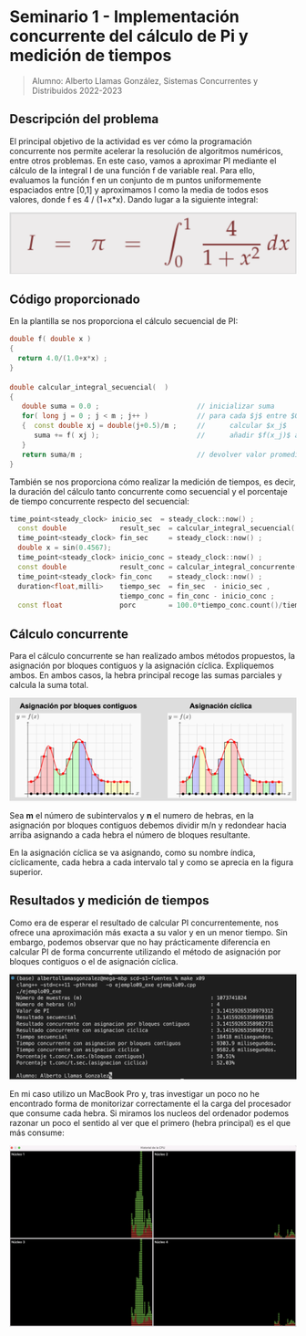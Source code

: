# Seminario 1 - Implementación concurrente del cálculo de Pi y medición de tiempos

> Alumno: Alberto Llamas González, Sistemas Concurrentes y Distribuidos 2022-2023

## Descripción del problema
El principal objetivo de la actividad es ver cómo la programación concurrente nos permite acelerar la resolución de algoritmos numéricos, entre otros problemas. En este caso, vamos a aproximar PI mediante el cálculo de la integral I de una función f de variable real. Para ello, evaluamos la función f en un conjunto de m puntos uniformemente espaciados entre [0,1] y aproximamos I como la media de todos esos valores, donde f es 4 / (1+x*x). Dando lugar a la siguiente integral:
 
![](integral.png)

## Código proporcionado
En la plantilla se nos proporciona el cálculo secuencial de PI:
```c++
double f( double x )
{
  return 4.0/(1.0+x*x) ;
}

double calcular_integral_secuencial(  )
{
   double suma = 0.0 ;                        // inicializar suma
   for( long j = 0 ; j < m ; j++ )            // para cada $j$ entre $0$ y $m-1$:
   {  const double xj = double(j+0.5)/m ;     //      calcular $x_j$
      suma += f( xj );                        //      añadir $f(x_j)$ a la suma actual
   }
   return suma/m ;                            // devolver valor promedio de $f$
}
```

También se nos proporciona cómo realizar la medición de tiempos, es decir, la duración del cálculo tanto concurrente como secuencial y el porcentaje de tiempo concurrente respecto del secuencial:

```c++
time_point<steady_clock> inicio_sec  = steady_clock::now() ;
  const double             result_sec  = calcular_integral_secuencial(  );
  time_point<steady_clock> fin_sec     = steady_clock::now() ;
  double x = sin(0.4567);
  time_point<steady_clock> inicio_conc = steady_clock::now() ;
  const double             result_conc = calcular_integral_concurrente(  );
  time_point<steady_clock> fin_conc    = steady_clock::now() ;
  duration<float,milli>    tiempo_sec  = fin_sec  - inicio_sec ,
                           tiempo_conc = fin_conc - inicio_conc ;
  const float              porc        = 100.0*tiempo_conc.count()/tiempo_sec.count() ;
```


## Cálculo concurrente
Para el cálculo concurrente se han realizado ambos métodos propuestos, la asignación por bloques contiguos y la asignación cíclica. Expliquemos ambos. En ambos casos, la hebra principal recoge las sumas parciales y calcula la suma total.

![](bloques.png)

Sea **m** el número de subintervalos y **n** el numero de hebras, en la asignación por bloques contiguos debemos dividir m/n y redondear hacia arriba asignando a cada hebra el número de bloques resultante.

En la asignación cíclica se va asignando, como su nombre índica, cíclicamente, cada hebra a cada intervalo tal y como se aprecia en la figura superior.

## Resultados y medición de tiempos

Como era de esperar el resultado de calcular PI concurrentemente, nos ofrece una aproximación más exacta a su valor y en un menor tiempo. Sin embargo, podemos observar que no hay prácticamente diferencia en calcular PI de forma concurrente utilizando el método de asignación por bloques contiguos o el de asignación cíclica.

![](tiempos.png)

En mi caso utilizo un MacBook Pro y, tras investigar un poco no he encontrado forma de monitorizar correctamente el la carga del procesador que consume cada hebra. Si miramos los nucleos del ordenador podemos razonar un poco el sentido al ver que el primero (hebra principal) es el que más consume:

![](cpu.png)


